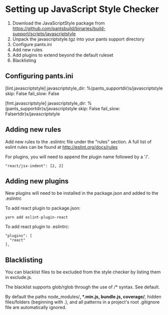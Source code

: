 # Setting up JavaScript Style Checker

1. Download the JavaScriptStyle package from https://github.com/pantsbuild/binaries/build-support/scripts/javascriptstyle
2. Unpack the javascriptstyle.tgz into your pants support directory
3. Configure pants.ini
4. Add new rules
5. Add plugins to extend beyond the default ruleset
6. Blacklisting

## Configuring pants.ini

[lint.javascriptstyle]
javascriptstyle_dir: %(pants_supportdir)s/javascriptstyle
skip: False
fail_slow: False

[fmt.javascriptstyle]
javascriptstyle_dir: %(pants_supportdir)s/javascriptstyle
skip: False
fail_slow: Falsertdir)s/javascriptstyle


## Adding new rules

Add new rules to the .eslintrc file under the "rules" section.
A full list of eslint rules can be found at http://eslint.org/docs/rules

For plugins, you will need to append the plugin name followed by a '/'.

    "react/jsx-indent": [2, 2]


## Adding new plugins

New plugins will need to be installed in the package.json and added to the .eslintrc

To add react plugin to package.json:

    yarn add eslint-plugin-react

To add react plugin to .eslintrc:

    "plugins": [
      "react"
    ],


## Blacklisting

You can blacklist files to be excluded from the style checker by listing them in exclude.js.

The blacklist supports glob/rglob through the use of */** syntax. See default.

By default the paths node_modules/**, *.min.js, bundle.js, coverage/**,
hidden files/folders (beginning with .), and all patterns in a
project's root .gitignore file are automatically ignored.
